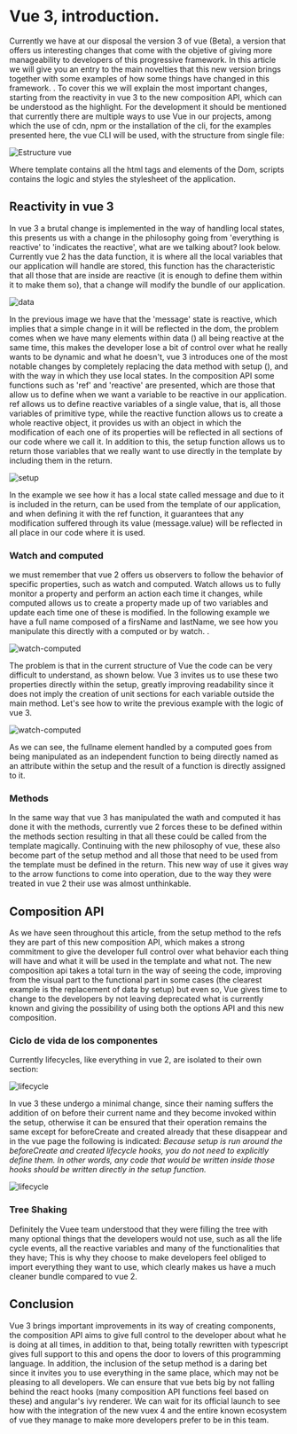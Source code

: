 # Vue 3, introduction.

Currently we have at our disposal the version 3 of vue (Beta), a version that offers us interesting changes that come with the objetive of giving more manageability to developers of this progressive framework. In this article we will give you an entry to the main novelties that this new version brings together with some examples of how some things have changed in this framework. . To cover this we will explain the most important changes, starting from the reactivity in vue 3 to the new composition API, which can be understood as the highlight.
For the development it should be mentioned that currently there are multiple ways to use Vue in our projects, among which the use of cdn, npm or the installation of the cli, for the examples presented here, the vue CLI will be used, with the structure from single file:

![Estructure vue](/article-vue3/assets/estructure.png)

Where template contains all the html tags and elements of the Dom, scripts contains the logic and styles the stylesheet of the application.

## Reactivity in vue 3
In vue 3 a brutal change is implemented in the way of handling local states, this presents us with a change in the philosophy going from 'everything is reactive' to 'indicates the reactive', what are we talking about? look below. Currently vue 2 has the data function, it is where all the local variables that our application will handle are stored, this function has the characteristic that all those that are inside are reactive (it is enough to define them within it to make them so), that a change will modify the bundle of our application. 

![data](/article-vue3/assets/data-method.png)

In the previous image we have that the 'message' state is reactive, which implies that a simple change in it will be reflected in the dom, the problem comes when we have many elements within data () all being reactive at the same time, this makes the developer lose a bit of control over what he really wants to be dynamic and what he doesn't, vue 3 introduces one of the most notable changes by completely replacing the data method with setup (), and with the way in which they use local states. In the composition API some functions such as 'ref' and 'reactive' are presented, which are those that allow us to define when we want a variable to be reactive in our application. ref allows us to define reactive variables of a single value, that is, all those variables of primitive type, while the reactive function allows us to create a whole reactive object, it provides us with an object in which the modification of each one of its properties will be reflected in all sections of our code where we call it. In addition to this, the setup function allows us to return those variables that we really want to use directly in the template by including them in the return.

![setup](/article-vue3/assets/setup-method.png)

In the example we see how it has a local state called message and due to it is included in the return, can be used from the template of our application, and when defining it with the ref function, it guarantees that any modification suffered through its value (message.value) will be reflected in all place in our code where it is used.

### Watch and computed

we must remember that vue 2 offers us observers to follow the behavior of specific properties, such as watch and computed. Watch allows us to fully monitor a property and perform an action each time it changes, while computed allows us to create a property made up of two variables and update each time one of these is modified. In the following example we have a full name composed of a firsName and lastName, we see how you manipulate this directly with a computed or by watch. .

![watch-computed](/article-vue3/assets/watch-computed.png)

The problem is that in the current structure of Vue the code can be very difficult to understand, as shown below. 
Vue 3 invites us to use these two properties directly within the setup, greatly improving readability since it does not imply the creation of unit sections for each variable outside the main method. Let's see how to write the previous example with the logic of vue 3.

![watch-computed](/article-vue3/assets/watch-computes-vue3.png)

As we can see, the fullname element handled by a computed goes from being manipulated as an independent function to being directly named as an attribute within the setup and the result of a function is directly assigned to it.

### Methods 
In the same way that vue 3 has manipulated the wath and computed it has done it with the methods, currently vue 2 forces these to be defined within the methods section resulting in that all these could be called from the template magically. Continuing with the new philosophy of vue, these also become part of the setup method and all those that need to be used from the template must be defined in the return. This new way of use it gives way to the arrow functions to come into operation, due to the way they were treated in vue 2 their use was almost unthinkable.

## Composition API

As we have seen throughout this article, from the setup method to the refs they are part of this new composition API, which makes a strong commitment to give the developer full control over what behavior each thing will have and what it will be used in the template and what not. The new composition api takes a total turn in the way of seeing the code, improving from the visual part to the functional part in some cases (the clearest example is the replacement of data by setup) but even so, Vue gives time to change to the developers by not leaving deprecated what is currently known and giving the possibility of using both the options API and this new composition.

### Ciclo de vida de los componentes
Currently lifecycles, like everything in vue 2, are isolated to their own section:

![lifecycle](/article-vue3/assets/lifecycle-vue2.png)

In vue 3 these undergo a minimal change, since their naming suffers the addition of on before their current name and they become invoked within the setup, otherwise it can be ensured that their operation remains the same except for beforeCreate and created already that these disappear and in the vue page the following is indicated:
_*Because setup is run around the beforeCreate and created lifecycle hooks, you do not need to explicitly define them. In other words, any code that would be written inside those hooks should be written directly in the setup function.*_


![lifecycle](/article-vue3/assets/new-lifecycle.png)


### Tree Shaking

Definitely the Vuee team understood that they were filling the tree with many optional things that the developers would not use, such as all the life cycle events, all the reactive variables and many of the functionalities that they have; This is why they choose to make developers feel obliged to import everything they want to use, which clearly makes us have a much cleaner bundle compared to vue 2.


## Conclusion
Vue 3 brings important improvements in its way of creating components, the composition API aims to give full control to the developer about what he is doing at all times, in addition to that, being totally rewritten with typescript gives full support to this and opens the door to lovers of this programming language. In addition, the inclusion of the setup method is a daring bet since it invites you to use everything in the same place, which may not be pleasing to all developers. We can ensure that vue bets big by not falling behind the react hooks (many composition API functions feel based on these) and angular's ivy renderer. We can wait for its official launch to see how with the integration of the new vuex 4 and the entire known ecosystem of vue they manage to make more developers prefer to be in this team.


